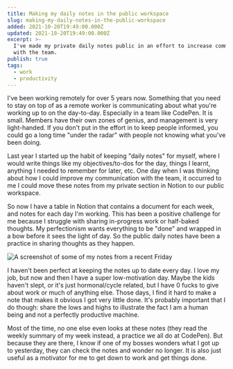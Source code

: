 ```yaml
---
title: Making my daily notes in the public workspace
slug: making-my-daily-notes-in-the-public-workspace
added: 2021-10-20T19:49:00.000Z
updated: 2021-10-20T19:49:00.000Z
excerpt: >-
  I've made my private daily notes public in an effort to increase communication
  with the team.
publish: true
tags:
  - work
  - productivity
---
```


I've been working remotely for over 5 years now. Something that you need to stay on top of as a remote worker is communicating about what you're working up to on the day-to-day. Especially in a team like CodePen. It is small. Members have their own zones of genius, and management is very light-handed. If you don't put in the effort in to keep people informed, you could go a long time "under the radar" with people not knowing what you've been doing.

Last year I started up the habit of keeping "daily notes" for myself, where I would write things like my objectives/to-dos for the day, things I learnt, anything I needed to remember for later, etc. One day when I was thinking about how I could improve my communication with the team, it occurred to me I could move these notes from my private section in Notion to our public workspace.

So now I have a table in Notion that contains a document for each week, and notes for each day I'm working. This has been a positive challenge for me because I struggle with sharing in-progress work or half-baked thoughts. My perfectionism wants everything to be "done" and wrapped in a bow before it sees the light of day. So the public daily notes have been a practice in sharing thoughts as they happen.

![A screenshot of some of my notes from a recent Friday](/images/screenshot-daily-notes.jpg)

I haven't been perfect at keeping the notes up to date every day. I love my job, but now and then I have a super low-motivation day. Maybe the kids haven't slept, or it's just hormonal/cycle related, but I have 0 fucks to give about work or much of anything else. Those days, I find it hard to make a note that makes it obvious I got very little done. It's probably important that I do though: share the lows and highs to illustrate the fact I am a human being and not a perfectly productive machine.

Most of the time, no one else even looks at these notes (they read the weekly summary of my week instead, a practice we all do at CodePen). But because they are there, I know if one of my bosses wonders what I got up to yesterday, they can check the notes and wonder no longer. It is also just useful as a motivator for me to get down to work and get things done.
